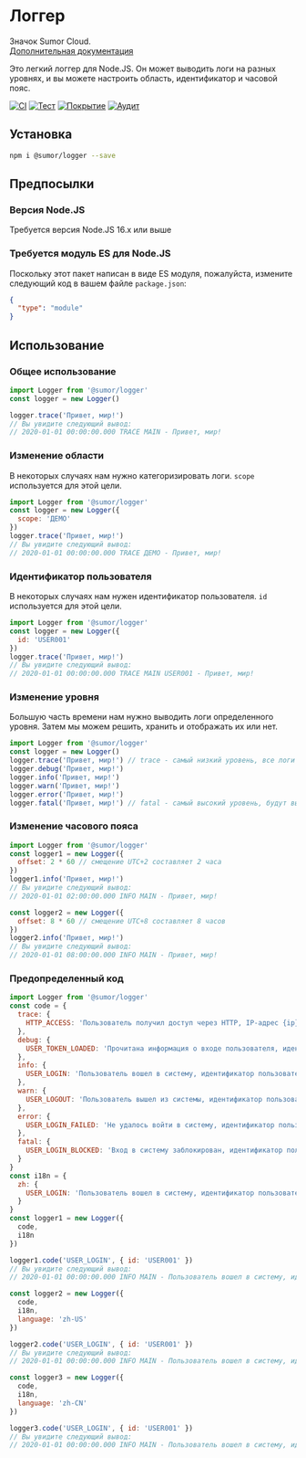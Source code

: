 # Логгер

Значок Sumor Cloud.  
[Дополнительная документация](https://sumor.cloud/logger)

Это легкий логгер для Node.JS.
Он может выводить логи на разных уровнях, и вы можете настроить область, идентификатор и часовой пояс.

[![CI](https://github.com/sumor-cloud/logger/actions/workflows/ci.yml/badge.svg)](https://github.com/sumor-cloud/logger/actions/workflows/ci.yml)
[![Тест](https://github.com/sumor-cloud/logger/actions/workflows/ut.yml/badge.svg)](https://github.com/sumor-cloud/logger/actions/workflows/ut.yml)
[![Покрытие](https://github.com/sumor-cloud/logger/actions/workflows/coverage.yml/badge.svg)](https://github.com/sumor-cloud/logger/actions/workflows/coverage.yml)
[![Аудит](https://github.com/sumor-cloud/logger/actions/workflows/audit.yml/badge.svg)](https://github.com/sumor-cloud/logger/actions/workflows/audit.yml)

## Установка

```bash
npm i @sumor/logger --save
```

## Предпосылки

### Версия Node.JS

Требуется версия Node.JS 16.x или выше

### Требуется модуль ES для Node.JS

Поскольку этот пакет написан в виде ES модуля,
пожалуйста, измените следующий код в вашем файле `package.json`:

```json
{
  "type": "module"
}
```

## Использование

### Общее использование

```js
import Logger from '@sumor/logger'
const logger = new Logger()

logger.trace('Привет, мир!')
// Вы увидите следующий вывод:
// 2020-01-01 00:00:00.000 TRACE MAIN - Привет, мир!
```

### Изменение области

В некоторых случаях нам нужно категоризировать логи. `scope` используется для этой цели.

```js
import Logger from '@sumor/logger'
const logger = new Logger({
  scope: 'ДЕМО'
})
logger.trace('Привет, мир!')
// Вы увидите следующий вывод:
// 2020-01-01 00:00:00.000 TRACE ДЕМО - Привет, мир!
```

### Идентификатор пользователя

В некоторых случаях нам нужен идентификатор пользователя. `id` используется для этой цели.

```js
import Logger from '@sumor/logger'
const logger = new Logger({
  id: 'USER001'
})
logger.trace('Привет, мир!')
// Вы увидите следующий вывод:
// 2020-01-01 00:00:00.000 TRACE MAIN USER001 - Привет, мир!
```

### Изменение уровня

Большую часть времени нам нужно выводить логи определенного уровня. Затем мы можем решить, хранить и отображать их или нет.

```js
import Logger from '@sumor/logger'
const logger = new Logger()
logger.trace('Привет, мир!') // trace - самый низкий уровень, все логи будут выведены
logger.debug('Привет, мир!')
logger.info('Привет, мир!')
logger.warn('Привет, мир!')
logger.error('Привет, мир!')
logger.fatal('Привет, мир!') // fatal - самый высокий уровень, будут выведены только критические ошибки
```

### Изменение часового пояса

```js
import Logger from '@sumor/logger'
const logger1 = new Logger({
  offset: 2 * 60 // смещение UTC+2 составляет 2 часа
})
logger1.info('Привет, мир!')
// Вы увидите следующий вывод:
// 2020-01-01 02:00:00.000 INFO MAIN - Привет, мир!

const logger2 = new Logger({
  offset: 8 * 60 // смещение UTC+8 составляет 8 часов
})
logger2.info('Привет, мир!')
// Вы увидите следующий вывод:
// 2020-01-01 08:00:00.000 INFO MAIN - Привет, мир!
```

### Предопределенный код

```js
import Logger from '@sumor/logger'
const code = {
  trace: {
    HTTP_ACCESS: 'Пользователь получил доступ через HTTP, IP-адрес {ip}'
  },
  debug: {
    USER_TOKEN_LOADED: 'Прочитана информация о входе пользователя, идентификатор пользователя {id}'
  },
  info: {
    USER_LOGIN: 'Пользователь вошел в систему, идентификатор пользователя {id}'
  },
  warn: {
    USER_LOGOUT: 'Пользователь вышел из системы, идентификатор пользователя {id}'
  },
  error: {
    USER_LOGIN_FAILED: 'Не удалось войти в систему, идентификатор пользователя {id}'
  },
  fatal: {
    USER_LOGIN_BLOCKED: 'Вход в систему заблокирован, идентификатор пользователя {id}'
  }
}
const i18n = {
  zh: {
    USER_LOGIN: 'Пользователь вошел в систему, идентификатор пользователя {id}'
  }
}
const logger1 = new Logger({
  code,
  i18n
})

logger1.code('USER_LOGIN', { id: 'USER001' })
// Вы увидите следующий вывод:
// 2020-01-01 00:00:00.000 INFO MAIN - Пользователь вошел в систему, идентификатор пользователя USER001

const logger2 = new Logger({
  code,
  i18n,
  language: 'zh-US'
})

logger2.code('USER_LOGIN', { id: 'USER001' })
// Вы увидите следующий вывод:
// 2020-01-01 00:00:00.000 INFO MAIN - Пользователь вошел в систему, идентификатор пользователя USER001

const logger3 = new Logger({
  code,
  i18n,
  language: 'zh-CN'
})

logger3.code('USER_LOGIN', { id: 'USER001' })
// Вы увидите следующий вывод:
// 2020-01-01 00:00:00.000 INFO MAIN - Пользователь вошел в систему, идентификатор пользователя USER001
```
